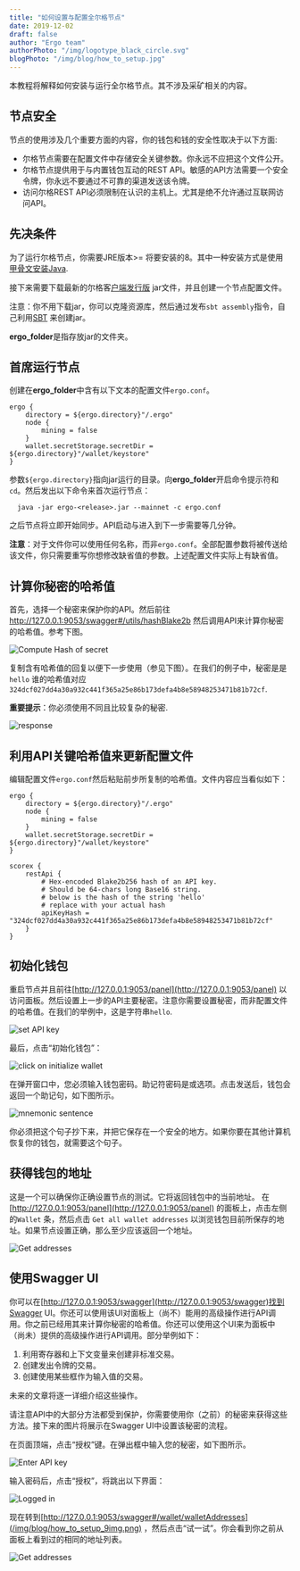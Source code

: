 ```yaml
---
title: "如何设置与配置全尔格节点"
date: 2019-12-02
draft: false
author: "Ergo team"
authorPhoto: "/img/logotype_black_circle.svg"
blogPhoto: "/img/blog/how_to_setup.jpg"
---
```


本教程将解释如何安装与运行全尔格节点。其不涉及采矿相关的内容。

## 节点安全

节点的使用涉及几个重要方面的内容，你的钱包和钱的安全性取决于以下方面:

* 尔格节点需要在配置文件中存储安全关键参数。你永远不应把这个文件公开。
* 尔格节点提供用于与内置钱包互动的REST API。敏感的API方法需要一个安全令牌，你永远不要通过不可靠的渠道发送该令牌。
* 访问尔格REST API必须限制在认识的主机上。尤其是绝不允许通过互联网访问API。

## 先决条件

为了运行尔格节点，你需要JRE版本>= 将要安装的8。其中一种安装方式是使用 [甲骨文安装Java](https://www.oracle.com/technetwork/java/javase/downloads/index.html).

接下来需要下载最新的尔格客[户端发行版](https://github.com/ergoplatform/ergo/releases/) jar文件，并且创建一个节点配置文件。

注意：你不用下载jar，你可以克隆资源库，然后通过发布`sbt assembly`指令，自己利用[SBT](https://www.scala-sbt.org/) 来创建jar。
 
**ergo_folder**是指存放jar的文件夹。 
 
## 首席运行节点

创建在**ergo_folder**中含有以下文本的配置文件`ergo.conf`。

```shell
ergo {
    directory = ${ergo.directory}"/.ergo"
    node {
        mining = false
    }
    wallet.secretStorage.secretDir = ${ergo.directory}"/wallet/keystore"
}
```

参数`${ergo.directory}`指向jar运行的目录。向**ergo_folder**开启命令提示符和`cd`。然后发出以下命令来首次运行节点：

```shell
  java -jar ergo-<release>.jar --mainnet -c ergo.conf
```
之后节点将立即开始同步。API启动与进入到下一步需要等几分钟。

**注意**：对于文件你可以使用任何名称，而非`ergo.conf`。全部配置参数将被传送给该文件，你只需要重写你想修改缺省值的参数。上述配置文件实际上有缺省值。

## 计算你秘密的哈希值

首先，选择一个秘密来保护你的API。然后前往 http://127.0.0.1:9053/swagger#/utils/hashBlake2b 然后调用API来计算你秘密的哈希值。参考下图。

![Compute Hash of secret](/img/blog/how_to_setup_1img.png)

复制含有哈希值的回复以便下一步使用（参见下图）。在我们的例子中，秘密是是 `hello` 谁的哈希值对应`324dcf027dd4a30a932c441f365a25e86b173defa4b8e58948253471b81b72cf`.

**重要提示**：你必须使用不同且比较复杂的秘密.

![response](/img/blog/how_to_setup_2img.png)

## 利用API关键哈希值来更新配置文件

编辑配置文件`ergo.conf`然后粘贴前步所复制的哈希值。文件内容应当看似如下：

```shell
ergo {
    directory = ${ergo.directory}"/.ergo"
    node {
        mining = false
    }
    wallet.secretStorage.secretDir = ${ergo.directory}"/wallet/keystore"
}

scorex {
    restApi {
        # Hex-encoded Blake2b256 hash of an API key. 
        # Should be 64-chars long Base16 string.
        # below is the hash of the string 'hello'
        # replace with your actual hash 
        apiKeyHash = "324dcf027dd4a30a932c441f365a25e86b173defa4b8e58948253471b81b72cf"
    }
}
```

## 初始化钱包

重启节点并且前往[http://127.0.0.1:9053/panel](http://127.0.0.1:9053/panel) 以访问面板。然后设置上一步的API主要秘密。注意你需要设置秘密，而非配置文件的哈希值。在我们的举例中，这是字符串``hello``.

![set API key](/img/blog/how_to_setup_3img.png)

最后，点击“初始化钱包”：

![click on initialize wallet](/img/blog/how_to_setup_4img.png)

在弹开窗口中，您必须输入钱包密码。助记符密码是或选项。点击发送后，钱包会返回一个助记句，如下图所示。

![mnemonic sentence](/img/blog/how_to_setup_5img.png)

你必须把这个句子抄下来，并把它保存在一个安全的地方。如果你要在其他计算机恢复你的钱包，就需要这个句子。

## 获得钱包的地址

这是一个可以确保你正确设置节点的测试。它将返回钱包中的当前地址。
在[http://127.0.0.1:9053/panel](http://127.0.0.1:9053/panel) 的面板上，点击左侧的`Wallet` 条，然后点击 `Get all wallet addresses` 以浏览钱包目前所保存的地址。如果节点设置正确，那么至少应该返回一个地址。

![Get addresses](/img/blog/how_to_setup_6img.png)

## 使用Swagger UI

你可以在[http://127.0.0.1:9053/swagger](http://127.0.0.1:9053/swagger)找到Swagger UI。你还可以使用该UI对面板上（尚不）能用的高级操作进行API调用。你之前已经用其来计算你秘密的哈希值。你还可以使用这个UI来为面板中（尚未）提供的高级操作进行API调用。部分举例如下：

1. 利用寄存器和上下文变量来创建非标准交易。
2. 创建发出令牌的交易。
3. 创建使用某些框作为输入值的交易。 

未来的文章将逐一详细介绍这些操作。

请注意API中的大部分方法都受到保护，你需要使用你（之前）的秘密来获得这些方法。接下来的图片将展示在Swagger UI中设置该秘密的流程。

在页面顶端，点击“授权”键。在弹出框中输入您的秘密，如下图所示。

![Enter API key](/img/blog/how_to_setup_7img.png)

输入密码后，点击“授权”，将跳出以下界面： 

![Logged in](/img/blog/how_to_setup_8img.png)

现在转到[http://127.0.0.1:9053/swagger#/wallet/walletAddresses](/img/blog/how_to_setup_9img.png) ，然后点击“试一试”。你会看到你之前从面板上看到过的相同的地址列表。

![Get addresses](/img/blog/how_to_setup_10img.png)
